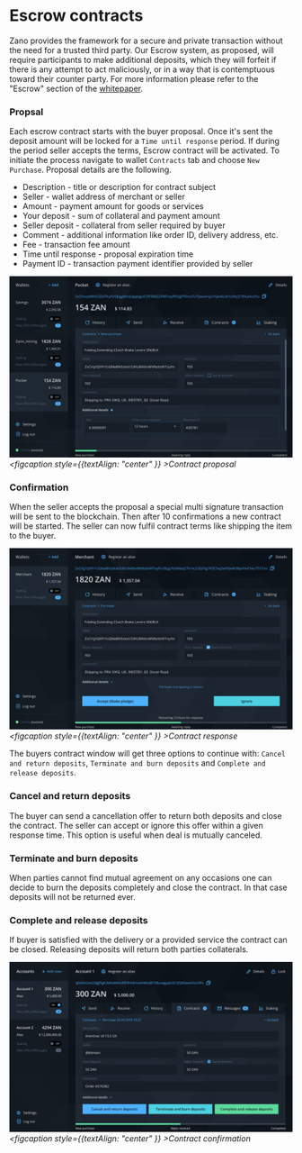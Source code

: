 # Escrow contracts

Zano provides the framework for a secure and private transaction without the need for a trusted third party. Our Escrow system, as proposed, will require participants to make additional deposits, which they will forfeit if there is any attempt to act maliciously, or in a way that is contemptuous toward their counter party. For more information please refer to the "Escrow" section of the [whitepaper](https://docs.zano.org/docs/whitepaper).

### Propsal

Each escrow contract starts with the buyer proposal. Once it's sent the deposit amount will be locked for a `Time until response` period. If during the period seller accepts the terms, Escrow contract will be activated. To initiate the process navigate to wallet `Contracts` tab and choose `New Purchase`. Proposal details are the following.

- Description - title or description for contract subject
- Seller - wallet address of merchant or seller
- Amount - payment amount for goods or services
- Your deposit - sum of collateral and payment amount
- Seller deposit - collateral from seller required by buyer
- Comment - additional information like order ID, delivery address, etc.
- Fee - transaction fee amount
- Time until response - proposal expiration time
- Payment ID - transaction payment identifier provided by seller

![alt contract-propsal](../../static/img/contract-propsal.png "contract-propsal")*<figcaption style={{textAlign: "center" }} >Contract proposal</figcaption>*

### Confirmation

When the seller accepts the proposal a special multi signature transaction will be sent to the blockchain. Then after 10 confirmations a new contract will be started. The seller can now fulfil contract terms like shipping the item to the buyer.

![alt contract-response](../../static/img/contract-response.png "contract-response")*<figcaption style={{textAlign: "center" }} >Contract response</figcaption>*

The buyers contract window will get three options to continue with: `Cancel and return deposits`, `Terminate and burn deposits` and `Complete and release deposits`.

### Cancel and return deposits

The buyer can send a cancellation offer to return both deposits and close the contract. The seller can accept or ignore this offer within a given response time. This option is useful when deal is mutually canceled.

### Terminate and burn deposits

When parties cannot find mutual agreement on any occasions one can decide to burn the deposits completely and close the contract. In that case deposits will not be returned ever.

### Complete and release deposits

If buyer is satisfied with the delivery or a provided service the contract can be closed. Releasing deposits will return both parties collaterals.

![alt contract-confirmation](../../static/img/contract-confirmation.png "contract-confirmation")*<figcaption style={{textAlign: "center" }} >Contract confirmation</figcaption>*